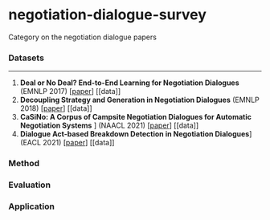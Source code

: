 # negotiation-dialogue-survey
Category on the negotiation dialogue papers


### Datasets
---
1. **Deal or No Deal? End-to-End Learning for Negotiation Dialogues** (EMNLP 2017) [[paper](https://arxiv.org/pdf/1706.05125.pdf)] [[data]]
2. **Decoupling Strategy and Generation in Negotiation Dialogues** (EMNLP 2018) [[paper](https://aclanthology.org/D18-1256.pdf)] [[data]]
3. **CaSiNo: A Corpus of Campsite Negotiation Dialogues for Automatic Negotiation Systems** ] (NAACL 2021) [[paper](https://aclanthology.org/2021.naacl-main.254.pdf)] [[data]]  
4. **Dialogue Act-based Breakdown Detection in Negotiation Dialogues**] (EACL 2021) [[paper](https://aclanthology.org/2021.eacl-main.63.pdf)] [[data]]  


### Method


### Evaluation


### Application
